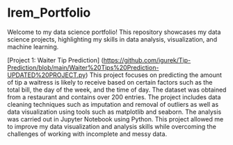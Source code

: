 # Irem_Portfolio
Welcome to my data science portfolio! This repository showcases my data science projects, highlighting my skills in data analysis, visualization, and machine learning. 


[Project 1: Waiter Tip Prediction] (https://github.com/igurek/Tip-Prediction/blob/main/Waiter%20Tips%20Prediction-UPDATED%20PROJECT.py) 
This project focuses on predicting the amount of tip a waitress is likely to receive based on certain factors such as the total bill, the day of the week, and the time of day. The dataset was obtained from a restaurant and contains over 200 entries. The project includes data cleaning techniques such as imputation and removal of outliers as well as data visualization using tools such as matplotlib and seaborn. The analysis was carried out in Jupyter Notebook using Python. This project allowed me to improve my data visualization and analysis skills while overcoming the challenges of working with incomplete and messy data.


